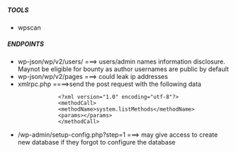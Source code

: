 ##### TOOLS 
- wpscan

##### ENDPOINTS
- wp-json/wp/v2/users/ ===> users/admin names information disclosure. Maynot be eligible for bounty as author usernames are public by default
- wp-json/wp/v2/pages  ===> could leak ip addresses
- xmlrpc.php ====>send the post request with the following data
````
                <?xml version="1.0" encoding="utf-8"?>
                <methodCall> 
                <methodName>system.listMethods</methodName> 
                <params></params> 
                </methodCall>

````
- /wp-admin/setup-config.php?step=1  ===> may give access to create new database if they forgot to configure the database
